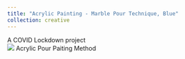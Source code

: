 ```yaml
---
title: "Acrylic Painting - Marble Pour Technique, Blue"
collection: creative
---
```

A COVID Lockdown project
<br/><img src='/images/bluemarblepainting.png'>
Acrylic Pour Paiting Method
